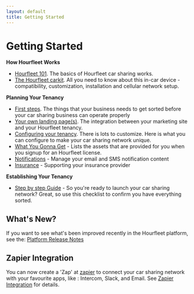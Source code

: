 ```yaml
---
layout: default
title: Getting Started
---
```

# Getting Started

**How Hourfleet Works**
* [Hourfleet 101](howitworks.html). The basics of Hourfleet car sharing works.  
* [The Hourfleet carkit](carkit.html). All you need to know about this in-car device - compatibility, customization, installation and cellular network setup.     

**Planning Your Tenancy**  
* [First steps](youprovide.html). The things that your business needs to get sorted before your car sharing business can operate properly
* [Your own landing page(s)](yoursite.html). The integration between your marketing site and your Hourfleet tenancy.  
* [Configuring your tenancy](youconfigure.html). There is lots to customize. Here is what you can configure to make your car sharing network unique.  
* [What You Gonna Get](inthebox.html) - Lists the assets that are provided for you when you signup for an Hourfleet license.  
* [Notifications](notifications.html) - Manage your email and SMS notification content  
* [Insurance](insurance.html) - Supporting your insurance provider

**Establishing Your Tenancy**
* [Step by step Guide](stepbystep.html) - So you're ready to launch your car sharing network? Great, so use this checklist to confirm you have everything sorted.    


## What's New?

If you want to see what's been improved recently in the Hourfleet platform, see the: [Platform Release Notes](releasenotes.html)

## Zapier Integration

You can now create a 'Zap' at [zapier](http://www.zapier.com) to connect your car sharing network with your favourite apps, like : Intercom, Slack, and Email. See [Zapier Integration](zapier.html) for details.
